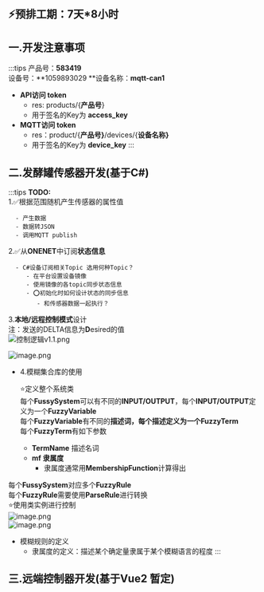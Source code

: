 <a name="Secxd"></a>
## ⚡预排工期：7天*8小时
<a name="F0ibZ"></a>
## 一.开发注意事项
:::tips
产品号：**583419**<br />设备号：**1059893029  **设备名称：**mqtt-can1**

- **API访问 token**
   - res: products/{**产品号**}
   - 用于签名的Key为 **access_key**
- **MQTT访问 token**
   - res：product/{**产品号}**/devices/{**设备名称}**
   - 用于签名的Key为 **device_key**
:::

<a name="rZ23g"></a>
## 二.发酵罐传感器开发(基于C#)
:::tips
**TODO:**<br />1.✅根据范围随机产生传感器的属性值 

      - 产生数据
      - 数据转JSON
      - 调用MQTT publish

2.✅从**ONENET**中订阅**状态信息**

      - C#设备订阅相关Topic 选用何种Topic？
         - 在平台设置设备镜像
         - 使用镜像的各topic同步状态信息
         - ⭕初始化时如何设计状态的同步信息
            - 和传感器数据一起执行？

3.**本地/远程控制模式**设计<br />注：发送的DELTA信息为**D**esired的值<br />![控制逻辑v1.1.png](https://cdn.nlark.com/yuque/0/2023/png/29532050/1679475750956-b5c9249c-96b9-47e0-a592-563dca5d9457.png#averageHue=%23f8f6f5&clientId=u12828290-50d0-4&from=paste&height=674&id=ud6062166&name=%E6%8E%A7%E5%88%B6%E9%80%BB%E8%BE%91v1.1.png&originHeight=842&originWidth=762&originalType=binary&ratio=1.25&rotation=0&showTitle=false&size=65281&status=done&style=none&taskId=u64e3d911-1867-4cab-bf94-75f6329485f&title=&width=609.6)

![image.png](https://cdn.nlark.com/yuque/0/2023/png/29532050/1679451140323-85144c98-8afb-4a93-8854-a2e7b757ec7d.png#averageHue=%23e8e7e5&clientId=u12828290-50d0-4&from=paste&height=304&id=u8f1014d8&name=image.png&originHeight=380&originWidth=906&originalType=binary&ratio=1.25&rotation=0&showTitle=false&size=45558&status=done&style=none&taskId=u71fc5965-ec94-49f8-a6e3-e3e21b0f5c4&title=&width=724.8)

- 4.模糊集合库的使用

 	⭐定义整个系统类<br />每个**FussySystem**可以有不同的**INPUT/OUTPUT**，每个**INPUT/OUTPUT**定义为一个**FuzzyVariable**<br />每个**FuzzyVariable**有不同的**描述词，**每个描述定义为一个**FuzzyTerm**<br />每个**FuzzyTerm**有如下参数

   - **TermName** 描述名词
   - **mf 隶属度**
      - 隶属度通常用**MembershipFunction**计算得出

每个**FussySystem**对应多个**FuzzyRule**<br />每个**FuzzyRule**需要使用**ParseRule**进行转换<br /> ⭐使用类实例进行控制<br />![image.png](https://cdn.nlark.com/yuque/0/2023/png/29532050/1679553352140-bee79972-f35c-48d5-a5a4-b6fbbbf20b74.png#averageHue=%23fef8f8&clientId=u063ed6c6-2bdd-4&from=paste&height=474&id=u942667ae&name=image.png&originHeight=593&originWidth=765&originalType=binary&ratio=1.25&rotation=0&showTitle=false&size=62370&status=done&style=none&taskId=u82703058-1b98-488c-8dac-abfe7fd11f4&title=&width=612)<br />![image.png](https://cdn.nlark.com/yuque/0/2023/png/29532050/1679551279731-83e1a558-a7f7-4ae0-9de1-5dfd1e064996.png#averageHue=%23b3b2b1&clientId=u063ed6c6-2bdd-4&from=paste&height=184&id=ueb679e03&name=image.png&originHeight=230&originWidth=787&originalType=binary&ratio=1.25&rotation=0&showTitle=false&size=35173&status=done&style=none&taskId=u8115e731-cae3-4ece-929d-90ff5e357b4&title=&width=629.6)

   - 模糊规则的定义
      - 隶属度的定义：描述某个确定量隶属于某个模糊语言的程度
:::

<a name="hSWnb"></a>
## 三.远端控制器开发(基于Vue2 暂定)
